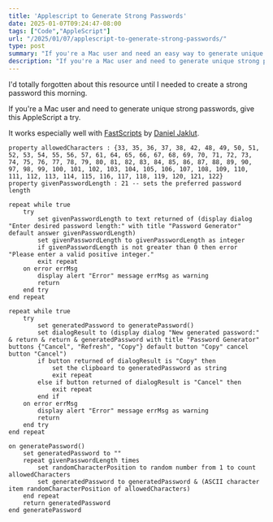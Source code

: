 ```yaml
---
title: 'Applescript to Generate Strong Passwords'
date: 2025-01-07T09:24:47-08:00
tags: ["Code","AppleScript"]
url: "/2025/01/07/applescript-to-generate-strong-passwords/"
type: post
summary: "If you're a Mac user and need an easy way to generate unique strong passwords, give this AppleScript a try. You're not using the same password over and over, right?"
description: "If you're a Mac user and need to generate unique strong passwords, give this AppleScript a try."
---
```


I'd totally forgotten about this resource until I needed to create a strong password this morning.

If you're a Mac user and need to generate unique strong passwords, give this AppleScript a try.

It works especially well with [FastScripts](https://redsweater.com/fastscripts/) by [Daniel Jaklut](https://micro.blog/danielpunkass).

```applescript
property allowedCharacters : {33, 35, 36, 37, 38, 42, 48, 49, 50, 51, 52, 53, 54, 55, 56, 57, 61, 64, 65, 66, 67, 68, 69, 70, 71, 72, 73, 74, 75, 76, 77, 78, 79, 80, 81, 82, 83, 84, 85, 86, 87, 88, 89, 90, 97, 98, 99, 100, 101, 102, 103, 104, 105, 106, 107, 108, 109, 110, 111, 112, 113, 114, 115, 116, 117, 118, 119, 120, 121, 122}
property givenPasswordLength : 21 -- sets the preferred password length

repeat while true
	try
		set givenPasswordLength to text returned of (display dialog "Enter desired password length:" with title "Password Generator" default answer givenPasswordLength)
		set givenPasswordLength to givenPasswordLength as integer
		if givenPasswordLength is not greater than 0 then error "Please enter a valid positive integer."
		exit repeat
	on error errMsg
		display alert "Error" message errMsg as warning
		return
	end try
end repeat

repeat while true
	try
		set generatedPassword to generatePassword()
		set dialogResult to (display dialog "New generated password:" & return & return & generatedPassword with title "Password Generator" buttons {"Cancel", "Refresh", "Copy"} default button "Copy" cancel button "Cancel")
		if button returned of dialogResult is "Copy" then
			set the clipboard to generatedPassword as string
			exit repeat
		else if button returned of dialogResult is "Cancel" then
			exit repeat
		end if
	on error errMsg
		display alert "Error" message errMsg as warning
		return
	end try
end repeat

on generatePassword()
	set generatedPassword to ""
	repeat givenPasswordLength times
		set randomCharacterPosition to random number from 1 to count allowedCharacters
		set generatedPassword to generatedPassword & (ASCII character item randomCharacterPosition of allowedCharacters)
	end repeat
	return generatedPassword
end generatePassword
```
